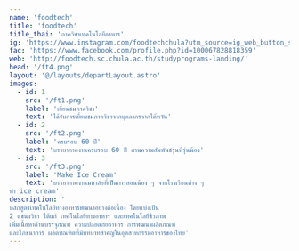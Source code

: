 ```yaml
---
name: 'foodtech'
title: 'foodtech'
title_thai: 'ภาควิชาเทคโนโลยีอาหาร'
ig: 'https://www.instagram.com/foodtechchula?utm_source=ig_web_button_share_sheet&igsh=ZDNlZDc0MzIxNw=='
fac: 'https://www.facebook.com/profile.php?id=100067828818359'
web: 'http://foodtech.sc.chula.ac.th/studyprograms-landing/'
head: '/ft4.png'
layout: '@/layouts/departLayout.astro'
images:
  - id: 1
    src: '/ft1.png'
    label: 'เยี่ยมชมภาควิชา'
    text: 'ได้รับการเยี่ยมชมภาควิชาจากบุคลากรจากไต้หวัน'
  - id: 2
    src: '/ft2.png'
    label: 'ครบรอบ 60 ปี'
    text: 'บรรยากาศงานครบรอบ 60 ปี สานความสัมพันธ์รุ่นพี่รุ่นน้อง'
  - id: 3
    src: '/ft3.png'
    label: 'Make Ice Cream'
    text: 'บรรยากาศงานมหาลัยที่เป็นการสอนน้อง ๆ จากโรงเรียนต่าง ๆ  
ทำ ice cream'
description: '
หลักสูตรเทคโนโลยีทางอาหารพัฒนาอย่างต่อเนื่อง โดยแบ่งเป็น  
2 แขนงวิชา ได้แก่ เทคโนโลยีทางอาหาร และเทคโนโลยีชีวภาพ  
เพิ่มเนื้อหาด้านบรรจุภัณฑ์ ความปลอดภัยอาหาร การพัฒนาผลิตภัณฑ์  
และโภชนาการ ผลิตบัณฑิตที่มีบทบาทสำคัญในอุตสาหกรรมอาหารของไทย'
---
```

